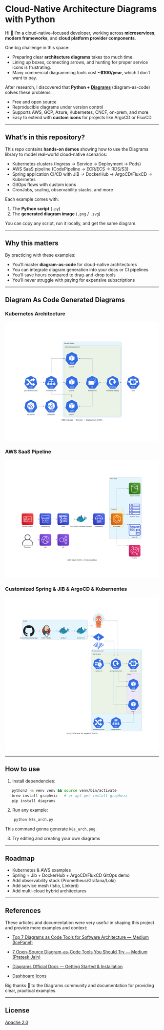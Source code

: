 # Cloud-Native Architecture Diagrams with Python

Hi 👋 I’m a cloud-native–focused developer, working across **microservices**, **modern frameworks**, and **cloud platform provider components**.  

One big challenge in this space:  
- Preparing clear **architecture diagrams** takes too much time.  
- Lining up boxes, connecting arrows, and hunting for proper service icons is frustrating.  
- Many commercial diagramming tools cost **~$100/year**, which I don’t want to pay.  

After research, I discovered that **Python + [Diagrams](https://diagrams.mingrammer.com/)** (diagram-as-code) solves these problems:
- Free and open source  
- Reproducible diagrams under version control  
- Supports AWS, GCP, Azure, Kubernetes, CNCF, on-prem, and more  
- Easy to extend with **custom icons** for projects like ArgoCD or FluxCD  

---

## What’s in this repository?

This repo contains **hands-on demos** showing how to use the Diagrams library to model real-world cloud-native scenarios:

- Kubernetes clusters (Ingress → Service → Deployment → Pods)  
- AWS SaaS pipeline (CodePipeline → ECR/ECS → RDS/S3)  
- Spring application CI/CD with JIB → DockerHub → ArgoCD/FluxCD → Kubernetes  
- GitOps flows with custom icons  
- CronJobs, scaling, observability stacks, and more  

Each example comes with:
1. The **Python script** (`.py`)  
2. The **generated diagram image** (`.png` / `.svg`)  

You can copy any script, run it locally, and get the same diagram.

---

## Why this matters

By practicing with these examples:
- You’ll master **diagram-as-code** for cloud-native architectures  
- You can integrate diagram generation into your docs or CI pipelines  
- You’ll save hours compared to drag-and-drop tools  
- You’ll never struggle with paying for expensive subscriptions  

---

## Diagram As Code Generated Diagrams 
### Kubernetes Architecture 
![k8s_arch](./diagrams/k8s_arch.png)

### AWS SaaS Pipeline 
![aws_saas](./diagrams/aws_saas_pipeline.png)

### Customized Spring & JIB & ArgoCD & Kubernentes 
![spring_jib_k8s](./diagrams/spring_jib_argocd_flux.png)

---

## How to use

1. Install dependencies:

```bash
   python3 -m venv venv && source venv/bin/activate
   brew install graphviz   # or apt-get install graphviz
   pip install diagrams
```
2. Run any example: 
```bash
    python k8s_arch.py
```

This command gonna generate `k8s_arch.png`. 

3. Try editing and creating your own diagrams

---

## Roadmap 

- Kubernetes & AWS examples 
- Spring + Jib + DockerHub + ArgoCD/FluxCD GitOps demo
- Add observability stack (Prometheus/Grafana/Loki)
- Add service mesh (Istio, Linkerd)
- Add multi-cloud hybrid architectures 

---

## References

These articles and documentation were very useful in shaping this project and provide more examples and context:
- [Top 7 Diagrams as Code Tools for Software Architecture — Medium (IcePanel)](https://icepanel.medium.com/top-7-diagrams-as-code-tools-for-software-architecture-1a9dd0df1815)

- [7 Open-Source Diagram-as-Code Tools You Should Try — Medium (Prateek Jain)](https://blog.prateekjain.dev/7-open-source-diagram-as-code-tools-you-should-try-d13d0e972601)

- [Diagrams Official Docs — Getting Started & Installation](https://diagrams.mingrammer.com/docs/getting-started/installation)

- [Dashboard Icons](https://dashboardicons.com/icons)

Big thanks 🙏 to the Diagrams community and documentation for providing clear, practical examples.

---

## License 

[Apache 2.0](./LICENSE)

